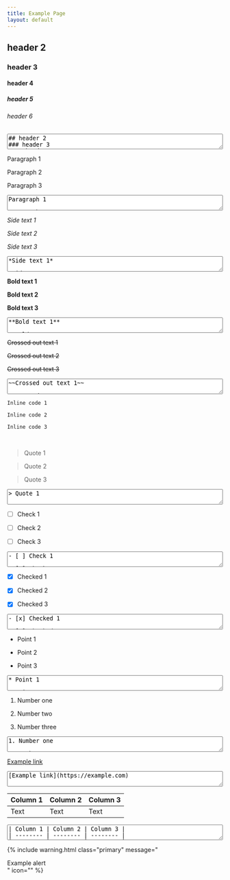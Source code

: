 ```yaml
---
title: Example Page
layout: default
---
```


## header 2
### header 3
#### header 4
##### header 5
###### header 6

<textarea style="width: 100%;">
## header 2
### header 3
#### header 4
##### header 5
###### header 6
</textarea>

<br>

Paragraph 1

Paragraph 2

Paragraph 3

<textarea style="width: 100%;">
Paragraph 1

Paragraph 2

Paragraph 3
</textarea>

<br>

*Side text 1*

*Side text 2*

*Side text 3*

<textarea style="width: 100%;">
*Side text 1*

*Side text 2*

*Side text 3*
</textarea>

<br>

**Bold text 1**

**Bold text 2**

**Bold text 3**

<textarea style="width: 100%;">
**Bold text 1**

**Bold text 2**

**Bold text 3**
</textarea>

<br>

~~Crossed out text 1~~

~~Crossed out text 2~~

~~Crossed out text 3~~

<textarea style="width: 100%;">
~~Crossed out text 1~~

~~Crossed out text 2~~

~~Crossed out text 3~~
</textarea>

<br>

`Inline code 1`

`Inline code 2`

`Inline code 3`


<br>

> Quote 1

> Quote 2

> Quote 3

<textarea style="width: 100%;">
> Quote 1

> Quote 2

> Quote 3
</textarea>

<br>

- [ ] Check 1

- [ ] Check 2

- [ ] Check 3

<textarea style="width: 100%;">
- [ ] Check 1

- [ ] Check 2

- [ ] Check 3
</textarea>

<br>

- [x] Checked 1

- [x] Checked 2

- [x] Checked 3

<textarea style="width: 100%;">
- [x] Checked 1

- [x] Checked 2

- [x] Checked 3
</textarea>

<br>

* Point 1

* Point 2

* Point 3

<textarea style="width: 100%;">
* Point 1

* Point 2

* Point 3
</textarea>

<br>

1. Number one

2. Number two

3. Number three


<textarea style="width: 100%;">
1. Number one

2. Number two

3. Number three
</textarea>

<br>

[Example link](https://example.com)

<textarea style="width: 100%;">[Example link](https://example.com)</textarea>

<br>

| Column 1 | Column 2 | Column 3 |
| -------- | -------- | -------- |
| Text     | Text     | Text     |


<textarea style="width: 100%;">
| Column 1 | Column 2 | Column 3 |
| -------- | -------- | -------- |
| Text     | Text     | Text     |
</textarea>

<br>

{% include warning.html class="primary" message="<div>Example alert</div>" icon="<i class='bi bi-info-circle-fill flex-shrink-0 me-2'></i>" %}


